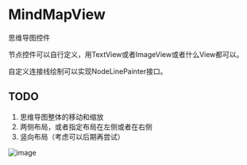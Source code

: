 # MindMapView

思维导图控件

节点控件可以自行定义，用TextView或者ImageView或者什么View都可以。

自定义连接线绘制可以实现NodeLinePainter接口。

## TODO

1. 思维导图整体的移动和缩放
2. 两侧布局，或者指定布局在左侧或者在右侧
3. 竖向布局（考虑可以后期再尝试）

![image](https://github.com/qianyue0317/MindMapView/assets/17274658/95554419-10c1-47ea-9c35-1ea9325f2db5)
